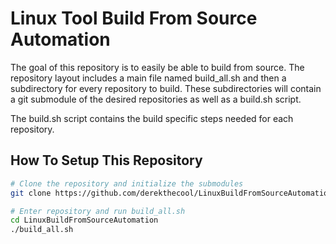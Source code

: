 # Linux Tool Build From Source Automation

The goal of this repository is to easily be able to build from source. The
repository layout includes a main file named build_all.sh and then a subdirectory
for every repository to build. These subdirectories will contain a git submodule
of the desired repositories as well as a build.sh script. 

The build.sh script contains the build specific steps needed for each
repository.

## How To Setup This Repository

```sh
# Clone the repository and initialize the submodules
git clone https://github.com/derekthecool/LinuxBuildFromSourceAutomation.git

# Enter repository and run build_all.sh
cd LinuxBuildFromSourceAutomation
./build_all.sh
```
